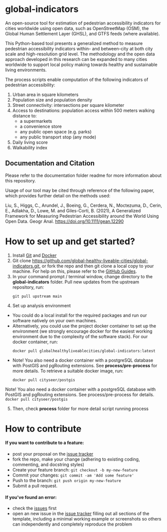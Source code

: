 # global-indicators

An open-source tool for estimation of pedestrian accessibility indicators for cities worldwide using open data, such as OpenStreetMap (OSM), the Global Human Settlement Layer (GHSL), and GTFS feeds (where available).

This Python-based tool presents a generalized method to measure pedestrian accessibility indicators within- and between-city at both city scale and high-resolution grid level. The methodology and the open data approach developed in this research can be expanded to many cities worldwide to support local policy making towards healthy and sustainable living environments.

The process scripts enable computation of the following indicators of pedestrian accessibility:
1. Urban area in square kilometers
2. Population size and population density  
3. Street connectivity: intersections per square kilometer
4. Access to destinations: population access within 500 meters walking distance to:  
    - a supermarkets
    - a convenience store
    - any public open space (e.g. parks)
    - any public transport stop (any mode)
5. Daily living score
6. Walkability index

## Documentation and Citation
Please refer to the documentation folder readme for more information about this repository.

Usage of our tool may be cited through reference of the following paper, which provides further detail on the methods used: 

Liu, S., Higgs, C., Arundel, J., Boeing, G., Cerdera, N., Moctezuma, D., Cerin, E., Adlakha, D., Lowe, M. and Giles-Corti, B. (2021), A Generalized Framework for Measuring Pedestrian Accessibility around the World Using Open Data. Geogr Anal. https://doi.org/10.1111/gean.12290

# How to set up and get started?

1. Install [Git](https://git-scm.com/downloads) and [Docker](https://www.docker.com/products/docker-desktop)
2. Git clone https://github.com/global-healthy-liveable-cities/global-indicators.git, or fork the repo and then git clone a local copy to your machine. For help on this, please refer to the [GitHub Guides](https://guides.github.com/).
3. In your command prompt / terminal window, change directory to the **global-indicators** folder. Pull new updates from the upstream repository, run:
    ```
    git pull upstream main
    ```
4. Set up analysis environment
  - You could do a local install for the required packages and run our software natively on your own machines.
  - Alternatively, you could use the project docker container to set up the environment (we strongly encourage docker for the easiest working environment due to the complexity of the software stack). For our docker container, run:
    ```
    docker pull globalhealthyliveablecities/global-indicators:latest
    ```
  - Note! You also need a docker container with a postgreSQL database with PostGIS and pgRouting extensions. See **process/pre-process** for more details. To retrieve a suitable docker image, run:
    ```
    docker pull cityseer/postgis
    ```
Note! You also need a docker container with a postgreSQL database with PostGIS and pgRouting extensions. See process/pre-process for details. 
    ```
    docker pull cityseer/postgis
    ```
    

    
    
5. Then, check **process** folder for more detail script running process


# How to contribute

#### If you want to contribute to a feature:

  - post your proposal on the [issue tracker](https://github.com/global-healthy-liveable-cities/global-indicators/issues)
  - fork the repo, make your change (adhering to existing coding, commenting, and docstring styles)
  - Create your feature branch: `git checkout -b my-new-feature`
  - Commit your changes: `git commit -am 'Add some feature'`
  - Push to the branch: `git push origin my-new-feature`
  - Submit a pull request.

#### If you've found an error:

  - check the [issues](https://github.com/global-healthy-liveable-cities/global-indicators/issues) first
  - open an new issue in the [issue tracker](https://github.com/global-healthy-liveable-cities/global-indicators/issues) filling out all sections of the template, including a minimal working example or screenshots so others can independently and completely reproduce the problem
